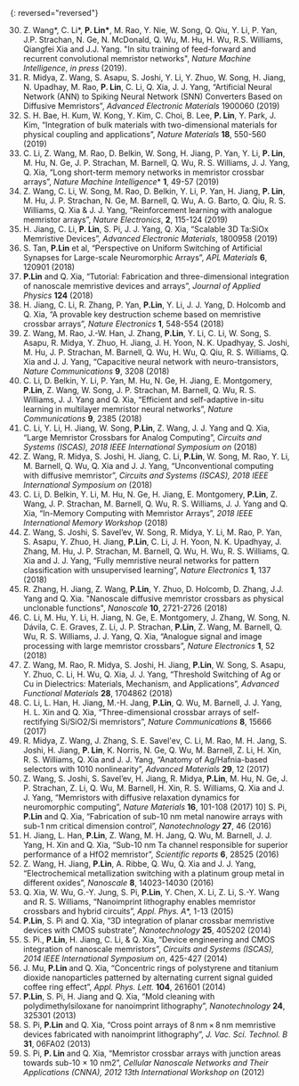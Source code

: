 {: reversed="reversed"}

30. Z. Wang\*, C. Li\*, __P. Lin\*__, M. Rao, Y. Nie, W. Song, Q. Qiu, Y. Li, P. Yan, J.P. Strachan, N. Ge, N. McDonald, Q. Wu, M. Hu, H. Wu, R.S. Williams, Qiangfei Xia and J.J. Yang. "In situ training of feed-forward and recurrent convolutional memristor networks", *Nature Machine Intelligence*, *in press* (2019).
29. R. Midya, Z. Wang, S. Asapu, S. Joshi, Y. Li, Y. Zhuo, W. Song, H. Jiang, N. Upadhay, M. Rao, __P. Lin__, C. Li, Q. Xia, J. J. Yang, “Artificial Neural Network (ANN) to Spiking Neural Network (SNN) Converters Based on Diffusive Memristors”, *Advanced Electronic Materials* 1900060 (2019)
28. S. H. Bae, H. Kum, W. Kong, Y. Kim, C. Choi, B. Lee, __P. Lin__, Y. Park, J. Kim, “Integration of bulk materials with two-dimensional materials for physical coupling and applications”, *Nature Materials* __18__, 550-560 (2019)
27. C. Li, Z. Wang, M. Rao, D. Belkin, W. Song, H. Jiang, P. Yan, Y. Li, __P. Lin__, M. Hu, N. Ge, J. P. Strachan, M. Barnell, Q. Wu, R. S. Williams, J. J. Yang, Q. Xia, “Long short-term memory networks in memristor crossbar arrays”, *Nature Machine Intelligence** __1__, 49-57 (2019)
26. Z. Wang, C. Li, W. Song, M. Rao, D. Belkin, Y. Li, P. Yan, H. Jiang, __P. Lin__, M. Hu, J. P. Strachan, N. Ge, M. Barnell, Q. Wu, A. G. Barto, Q. Qiu, R. S. Williams, Q. Xia & J. J. Yang, “Reinforcement learning with analogue memristor arrays”, *Nature Electronics*, __2__, 115-124 (2019)  
25. H. Jiang, C. Li, __P. Lin__, S. Pi, J. J. Yang, Q. Xia, “Scalable 3D Ta:SiOx Memristive Devices”, *Advanced Electronic Materials*, 1800958 (2019)
24. S. Tan, __P.Lin__ et al, “Perspective on Uniform Switching of Artificial Synapses for Large-scale Neuromorphic Arrays”, *APL Materials* __6__, 120901 (2018)  
23. __P.Lin__ and Q. Xia, “Tutorial: Fabrication and three-dimensional integration of nanoscale memristive devices and arrays”, *Journal of Applied Physics* __124__ (2018)
22. H. Jiang, C. Li, R. Zhang, P. Yan, __P.Lin__, Y. Li, J. J. Yang, D. Holcomb and Q. Xia, “A provable key destruction scheme based on memristive crossbar arrays”, *Nature Electronics* __1__, 548-554 (2018)
21. Z. Wang, M. Rao, J.-W. Han, J. Zhang, __P.Lin__, Y. Li, C. Li, W. Song, S. Asapu, R. Midya, Y. Zhuo, H. Jiang, J. H. Yoon, N. K. Upadhyay, S. Joshi, M. Hu, J. P. Strachan, M. Barnell, Q. Wu, H. Wu, Q. Qiu, R. S. Williams, Q. Xia and J. J. Yang, “Capacitive neural network with neuro-transistors, *Nature Communications* __9__, 3208 (2018)  
20. C. Li, D. Belkin, Y. Li, P. Yan, M. Hu, N. Ge, H. Jiang, E. Montgomery, __P.Lin__, Z. Wang, W. Song, J. P. Strachan, M. Barnell, Q. Wu, R. S. Williams, J. J. Yang and Q. Xia, “Efficient and self-adaptive in-situ learning in multilayer memristor neural networks”, *Nature Communications* __9__, 2385 (2018)
19. C. Li, Y. Li, H. Jiang, W. Song, __P.Lin__, Z. Wang, J. J. Yang and Q. Xia, “Large Memristor Crossbars for Analog Computing”, *Circuits and Systems (ISCAS), 2018 IEEE International Symposium on* (2018)
18. Z. Wang, R. Midya, S. Joshi, H. Jiang, C. Li, __P.Lin__, W. Song, M. Rao, Y. Li, M. Barnell, Q. Wu, Q. Xia and J. J. Yang, “Unconventional computing with diffusive memristor”, *Circuits and Systems (ISCAS), 2018 IEEE International Symposium on* (2018)
17. C. Li, D. Belkin, Y. Li, M. Hu, N. Ge, H. Jiang, E. Montgomery, __P.Lin__, Z. Wang, J. P. Strachan, M. Barnell, Q. Wu, R. S. Williams, J. J. Yang and Q. Xia, “In-Memory Computing with Memristor Arrays”, *2018 IEEE International Memory Workshop* (2018)
16. Z. Wang, S. Joshi, S. Savel’ev, W. Song, R. Midya, Y. Li, M. Rao, P. Yan, S. Asapu, Y. Zhuo, H. Jiang, __P.Lin__, C. Li, J. H. Yoon, N. K. Upadhyay, J. Zhang, M. Hu, J. P. Strachan, M. Barnell, Q. Wu, H. Wu, R. S. Williams, Q. Xia and J. J. Yang, “Fully memristive neural networks for pattern classification with unsupervised learning”,  *Nature Electronics* __1__, 137 (2018)
16. R. Zhang, H. Jiang, Z. Wang, __P.Lin__, Y. Zhuo, D. Holcomb, D. Zhang, J.J. Yang and Q. Xia. "Nanoscale diffusive memristor crossbars as physical unclonable functions", *Nanoscale* __10__, 2721-2726 (2018)
15. C. Li, M. Hu, Y. Li, H. Jiang, N. Ge, E. Montgomery, J. Zhang, W. Song, N. Dávila, C. E. Graves, Z. Li, J. P. Strachan, __P.Lin__, Z. Wang, M. Barnell, Q. Wu, R. S. Williams, J. J. Yang, Q. Xia, “Analogue signal and image processing with large memristor crossbars”, *Nature Electronics* __1__, 52 (2018)
14.  Z. Wang, M. Rao, R. Midya, S. Joshi, H. Jiang, __P.Lin__, W. Song, S. Asapu, Y. Zhuo, C. Li, H. Wu, Q. Xia, J. J. Yang, “Threshold Switching of Ag or Cu in Dielectrics: Materials, Mechanism, and Applications”, *Advanced Functional Materials* __28__, 1704862 (2018)
13.	C. Li, L. Han, H. Jiang, M.-H. Jang, __P.Lin__, Q. Wu, M. Barnell, J. J. Yang, H. L. Xin and Q. Xia, “Three-dimensional crossbar arrays of self-rectifying Si/SiO2/Si memristors”, *Nature Communications* __8__, 15666 (2017)
12. R. Midya, Z. Wang, J. Zhang, S. E. Savel'ev, C. Li, M. Rao, M. H. Jang, S. Joshi, H. Jiang, __P. Lin__, K. Norris, N. Ge, Q. Wu, M. Barnell, Z. Li, H. Xin, R. S. Williams, Q. Xia and J. J. Yang, “Anatomy of Ag/Hafnia-based selectors with 1010 nonlinearity”, *Advanced Materials* __29__, 12 (2017)
11. Z. Wang, S. Joshi, S. Savel’ev, H. Jiang, R. Midya, __P.Lin__, M. Hu, N. Ge, J. P. Strachan, Z. Li, Q. Wu, M. Barnell, H. Xin, R. S. Williams, Q. Xia and J. J. Yang, “Memristors with diffusive relaxation dynamics for neuromorphic computing”, *Nature Materials* __16__, 101-108 (2017)
10] S. Pi, __P.Lin__ and Q. Xia, “Fabrication of sub-10 nm metal nanowire arrays with sub-1 nm critical dimension control”, *Nanotechnology* __27__, 46 (2016)
9. H. Jiang, L. Han, __P.Lin__, Z. Wang, M. H. Jang, Q. Wu, M. Barnell, J. J. Yang, H. Xin and Q. Xia, “Sub-10 nm Ta channel responsible for superior performance of a HfO2 memristor”, *Scientific reports* __6__, 28525 (2016)
8. Z. Wang, H. Jiang, __P.Lin__, A. Ribbe, Q. Wu, Q. Xia and J. J. Yang, “Electrochemical metallization switching with a platinum group metal in different oxides”, *Nanoscale* __8__, 14023-14030 (2016)
7. Q. Xia, W. Wu, G.-Y. Jung, S. Pi, __P.Lin__, Y. Chen, X. Li, Z. Li, S.-Y. Wang and R. S. Williams, “Nanoimprint lithography enables memristor crossbars and hybrid circuits”, *Appl. Phys. A**, 1-13 (2015)
6. __P.Lin__, S. Pi and Q. Xia, “3D integration of planar crossbar memristive devices with CMOS substrate”, *Nanotechnology* __25__, 405202 (2014) 
5. S. Pi., __P.Lin__, H. Jiang, C. Li, & Q. Xia, “Device engineering and CMOS integration of nanoscale memristors”, *Circuits and Systems (ISCAS), 2014 IEEE International Symposium on*, 425-427 (2014)
4. J. Mu, __P.Lin__ and Q. Xia, “Concentric rings of polystyrene and titanium dioxide nanoparticles patterned by alternating current signal guided coffee ring effect”, *Appl. Phys. Lett.* __104__, 261601 (2014)
3. __P.Lin__, S. Pi, H. Jiang and Q. Xia, “Mold cleaning with polydimethylsiloxane for nanoimprint lithography”, *Nanotechnology* __24__, 325301 (2013)
2. S. Pi, __P.Lin__ and Q. Xia, “Cross point arrays of 8 nm × 8 nm memristive devices fabricated with nanoimprint lithography”, *J. Vac. Sci. Technol. B* __31__, 06FA02 (2013)
1. S. Pi, __P. Lin__ and Q. Xia, “Memristor crossbar arrays with junction areas towards sub-10 × 10 nm2”, *Cellular Nanoscale Networks and Their Applications (CNNA), 2012 13th International Workshop on* (2012)
